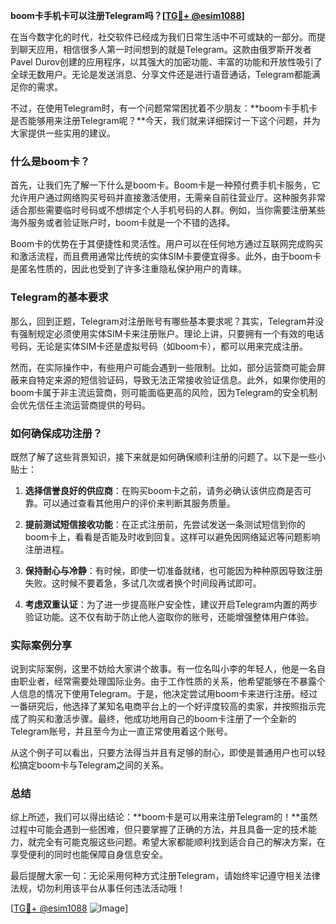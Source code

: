 **boom卡手机卡可以注册Telegram吗？[[TG💪+ @esim1088](https://t.me/s/esim1088)]**

在当今数字化的时代，社交软件已经成为我们日常生活中不可或缺的一部分。而提到聊天应用，相信很多人第一时间想到的就是Telegram。这款由俄罗斯开发者Pavel Durov创建的应用程序，以其强大的加密功能、丰富的功能和开放性吸引了全球无数用户。无论是发送消息、分享文件还是进行语音通话，Telegram都能满足你的需求。

不过，在使用Telegram时，有一个问题常常困扰着不少朋友：**boom卡手机卡是否能够用来注册Telegram呢？**今天，我们就来详细探讨一下这个问题，并为大家提供一些实用的建议。

### 什么是boom卡？

首先，让我们先了解一下什么是boom卡。Boom卡是一种预付费手机卡服务，它允许用户通过网络购买号码并直接激活使用，无需亲自前往营业厅。这种服务非常适合那些需要临时号码或不想绑定个人手机号码的人群。例如，当你需要注册某些海外服务或者验证账户时，boom卡就是一个不错的选择。

Boom卡的优势在于其便捷性和灵活性。用户可以在任何地方通过互联网完成购买和激活流程，而且费用通常比传统的实体SIM卡要便宜得多。此外，由于boom卡是匿名性质的，因此也受到了许多注重隐私保护用户的青睐。

### Telegram的基本要求

那么，回到正题，Telegram对注册账号有哪些基本要求呢？其实，Telegram并没有强制规定必须使用实体SIM卡来注册账户。理论上讲，只要拥有一个有效的电话号码，无论是实体SIM卡还是虚拟号码（如boom卡），都可以用来完成注册。

然而，在实际操作中，有些用户可能会遇到一些限制。比如，部分运营商可能会屏蔽来自特定来源的短信验证码，导致无法正常接收验证信息。此外，如果你使用的boom卡属于非主流运营商，则可能面临更高的风险，因为Telegram的安全机制会优先信任主流运营商提供的号码。

### 如何确保成功注册？

既然了解了这些背景知识，接下来就是如何确保顺利注册的问题了。以下是一些小贴士：

1. **选择信誉良好的供应商**：在购买boom卡之前，请务必确认该供应商是否可靠。可以通过查看其他用户的评价来判断其服务质量。
   
2. **提前测试短信接收功能**：在正式注册前，先尝试发送一条测试短信到你的boom卡上，看看是否能及时收到回复。这样可以避免因网络延迟等问题影响注册进程。

3. **保持耐心与冷静**：有时候，即使一切准备就绪，也可能因为种种原因导致注册失败。这时候不要着急，多试几次或者换个时间段再试即可。

4. **考虑双重认证**：为了进一步提高账户安全性，建议开启Telegram内置的两步验证功能。这不仅有助于防止他人盗取你的账号，还能增强整体用户体验。

### 实际案例分享

说到实际案例，这里不妨给大家讲个故事。有一位名叫小李的年轻人，他是一名自由职业者，经常需要处理国际业务。由于工作性质的关系，他希望能够在不暴露个人信息的情况下使用Telegram。于是，他决定尝试用boom卡来进行注册。经过一番研究后，他选择了某知名电商平台上的一个好评度较高的卖家，并按照指示完成了购买和激活步骤。最终，他成功地用自己的boom卡注册了一个全新的Telegram账号，并且至今为止一直正常使用着这个账号。

从这个例子可以看出，只要方法得当并且有足够的耐心，即使是普通用户也可以轻松搞定boom卡与Telegram之间的关系。

### 总结

综上所述，我们可以得出结论：**boom卡是可以用来注册Telegram的！**虽然过程中可能会遇到一些困难，但只要掌握了正确的方法，并且具备一定的技术能力，就完全有可能克服这些问题。希望大家都能顺利找到适合自己的解决方案，在享受便利的同时也能保障自身信息安全。

最后提醒大家一句：无论采用何种方式注册Telegram，请始终牢记遵守相关法律法规，切勿利用该平台从事任何违法活动哦！

[[TG💪+ @esim1088](https://t.me/s/esim1088) ![Image](https://i.postimg.cc/4NQfJmqS/Snipaste-2025-05-13-00-14-12.png)]